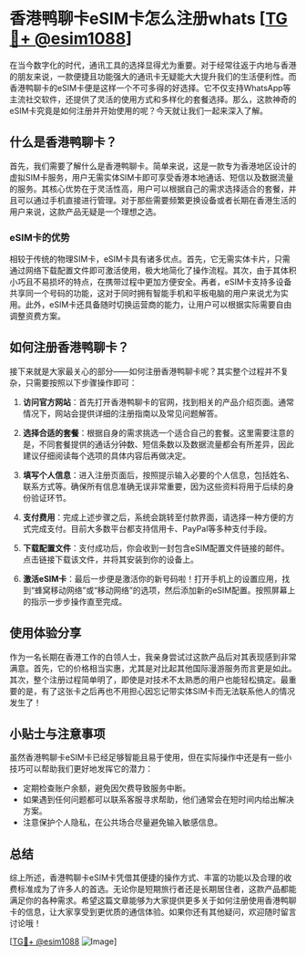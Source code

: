 # 香港鸭聊卡eSIM卡怎么注册whats [[TG💪+ @esim1088](https://t.me/s/esim1088)]

在当今数字化的时代，通讯工具的选择显得尤为重要。对于经常往返于内地与香港的朋友来说，一款便捷且功能强大的通讯卡无疑能大大提升我们的生活便利性。而香港鸭聊卡的eSIM卡便是这样一个不可多得的好选择。它不仅支持WhatsApp等主流社交软件，还提供了灵活的使用方式和多样化的套餐选择。那么，这款神奇的eSIM卡究竟是如何注册并开始使用的呢？今天就让我们一起来深入了解。

## 什么是香港鸭聊卡？

首先，我们需要了解什么是香港鸭聊卡。简单来说，这是一款专为香港地区设计的虚拟SIM卡服务，用户无需实体SIM卡即可享受香港本地通话、短信以及数据流量的服务。其核心优势在于灵活性高，用户可以根据自己的需求选择适合的套餐，并且可以通过手机直接进行管理。对于那些需要频繁更换设备或者长期在香港生活的用户来说，这款产品无疑是一个理想之选。

### eSIM卡的优势

相较于传统的物理SIM卡，eSIM卡具有诸多优点。首先，它无需实体卡片，只需通过网络下载配置文件即可激活使用，极大地简化了操作流程。其次，由于其体积小巧且不易损坏的特点，在携带过程中更加方便安全。再者，eSIM卡支持多设备共享同一个号码的功能，这对于同时拥有智能手机和平板电脑的用户来说尤为实用。此外，eSIM卡还具备随时切换运营商的能力，让用户可以根据实际需要自由调整资费方案。

## 如何注册香港鸭聊卡？

接下来就是大家最关心的部分——如何注册香港鸭聊卡呢？其实整个过程并不复杂，只需要按照以下步骤操作即可：

1. **访问官方网站**：首先打开香港鸭聊卡的官网，找到相关的产品介绍页面。通常情况下，网站会提供详细的注册指南以及常见问题解答。
   
2. **选择合适的套餐**：根据自身的需求挑选一个适合自己的套餐。这里需要注意的是，不同套餐提供的通话分钟数、短信条数以及数据流量都会有所差异，因此建议仔细阅读每个选项的具体内容后再做决定。

3. **填写个人信息**：进入注册页面后，按照提示输入必要的个人信息，包括姓名、联系方式等。确保所有信息准确无误非常重要，因为这些资料将用于后续的身份验证环节。

4. **支付费用**：完成上述步骤之后，系统会跳转至付款界面，请选择一种方便的方式完成支付。目前大多数平台都支持信用卡、PayPal等多种支付手段。

5. **下载配置文件**：支付成功后，你会收到一封包含eSIM配置文件链接的邮件。点击链接下载该文件，并将其安装到你的设备上。

6. **激活eSIM卡**：最后一步便是激活你的新号码啦！打开手机上的设置应用，找到“蜂窝移动网络”或“移动网络”的选项，然后添加新的eSIM配置。按照屏幕上的指示一步步操作直至完成。

## 使用体验分享

作为一名长期在香港工作的白领人士，我亲身尝试过这款产品后对其表现感到非常满意。首先，它的价格相当实惠，尤其是对比起其他国际漫游服务而言更是如此。其次，整个注册过程简单明了，即使是对技术不太熟悉的用户也能轻松搞定。最重要的是，有了这张卡之后再也不用担心因忘记带实体SIM卡而无法联系他人的情况发生了！

## 小贴士与注意事项

虽然香港鸭聊卡eSIM卡已经足够智能且易于使用，但在实际操作中还是有一些小技巧可以帮助我们更好地发挥它的潜力：

- 定期检查账户余额，避免因欠费导致服务中断。
- 如果遇到任何问题都可以联系客服寻求帮助，他们通常会在短时间内给出解决方案。
- 注意保护个人隐私，在公共场合尽量避免输入敏感信息。

## 总结

综上所述，香港鸭聊卡eSIM卡凭借其便捷的操作方式、丰富的功能以及合理的收费标准成为了许多人的首选。无论你是短期旅行者还是长期居住者，这款产品都能满足你的各种需求。希望这篇文章能够为大家提供更多关于如何注册使用香港鸭聊卡的信息，让大家享受到更优质的通信体验。如果你还有其他疑问，欢迎随时留言讨论哦！

[[TG💪+ @esim1088](https://t.me/s/esim1088) ![Image](https://i.postimg.cc/4NQfJmqS/Snipaste-2025-05-13-00-14-12.png)]